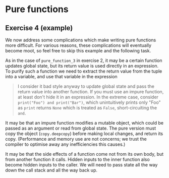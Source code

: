# Pure functions

## Exercise 4 (example)

We now address some complications which make writing pure functions more difficult. For various reasons, these
complications will eventually become moot, so feel free to skip this example and the following task.

As in the case of `pure_function_3` in exercise 2, it may be a certain function updates global state, but its return
value is used directly in an expression. To purify such a function we need to extract the return value from the tuple
into a variable, and use that variable in the expression

> I consider it bad style anyway to update global state and pass the return value into another function. If you must
> use an impure function, at least don't hide it in an expression. In the extreme case, consider
> `print("Foo") and print("Bar")`, which unintuitively prints only "Foo" as `print` returns `None` which is treated as
> `False`, short-circuiting the `and`.

It may be that an impure function modifies a mutable object, which could be passed as an argument or read from global
state. The pure version must copy the object (`copy.deepcopy`) before making local changes, and return its copy.
(Performance and memory use are not concerns; we trust the compiler to optimise away any inefficiencies this causes.)

It may be that the side effects of a function come not from its own body, but from another function it calls. Hidden
inputs to the inner function also become hidden inputs to the caller. We will need to pass state all the way down the
call stack and all the way back up.
